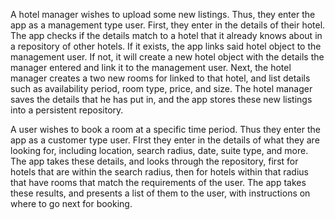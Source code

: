 A hotel manager wishes to upload some new listings. Thus, they enter the app as a management type user. First, they enter in the details of their hotel. The app checks if the details match to a hotel that it already knows about in a repository of other hotels. If it exists, the app links said hotel object to the management user. If not, it will create a new hotel object with the details the manager entered and link it to the management user. Next, the hotel manager creates a two new rooms for linked to that hotel, and list details such as availability period, room type, price, and size. The hotel manager saves the details that he has put in, and the app stores these new listings into a persistent repository.

A user wishes to book a room at a specific time period. Thus they enter the app as a customer type user. FIrst they enter in the details of what they are looking for, including location, search radius, date, suite type, and more. The app takes these details, and looks through the repository, first for hotels that are within the search radius, then for hotels within that radius that have rooms that match the requirements of the user. The app takes these results, and presents a list of them to the user, with instructions on where to go next for booking. 